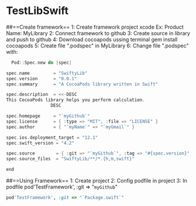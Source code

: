 # TestLibSwift
##==Create framework==
1: Create framework project xcode
    Ex: Product Name: MyLibrary
2: Connect framework to github
3: Create source in library and push to github
4: Download cocoapods ussing terminal
    gem install cocoapods
5: Create file ".podspec" in MyLibrary
6: Change file ".podspec" with:
  ```swift
    Pod::Spec.new do |spec|

  spec.name         = "SwiftyLib"
  spec.version      = "0.0.1"
  spec.summary      = "A CocoaPods library written in Swift"

  spec.description  = <<-DESC
This CocoaPods library helps you perform calculation.
                   DESC

  spec.homepage     = "`myGithub`"
  spec.license      = { :type => "MIT", :file => "LICENSE" }
  spec.author       = { "`myName`" => "`myGmail`" }

  spec.ios.deployment_target = "12.1"
  spec.swift_version = "4.2"

  spec.source        = { :git => "`myGithub`", :tag => "#{spec.version}" }
  spec.source_files  = "SwiftyLib/**/*.{h,m,swift}"

end
```

##==Using Framework==
1: Create project
2: Config podfile in project
3: In podfile
    pod'TestFramework', :git => "`myGithub`"
    
```ruby
pod'TestFramework', :git => "`Package.swift`"
```


